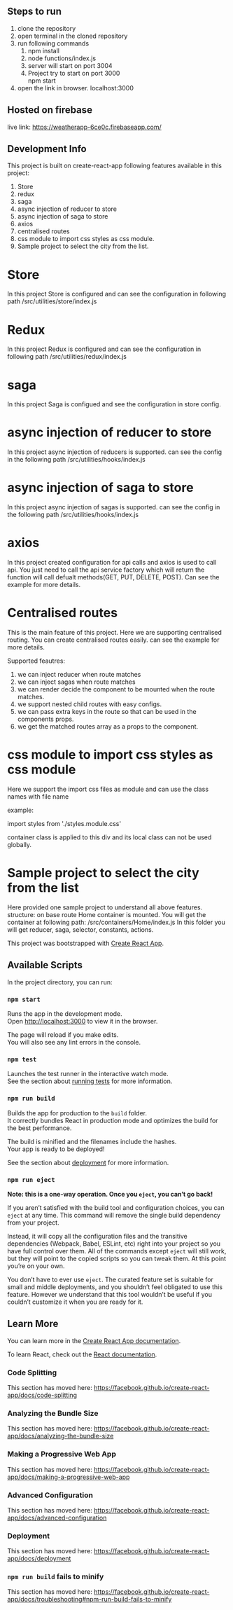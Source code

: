 ## Steps to run
1. clone the repository
2. open terminal in the cloned repository
3. run following commands
    1. npm install
    2. node functions/index.js
    3. server will start on port 3004 <br/>
    4. Project try to start on port 3000 <br/>
        npm start
4. open the link in browser.
    localhost:3000


## Hosted on firebase
live link: https://weatherapp-6ce0c.firebaseapp.com/

## Development Info

This project is built on create-react-app
following features available in this project:
1. Store
2. redux
3. saga
4. async injection of reducer to store
5. async injection of saga to store
6. axios
7. centralised routes
8. css module to import css styles as css module.
9. Sample project to select the city from the list.

# Store
In this project Store is configured and can see the configuration in following path
/src/utilities/store/index.js

# Redux
In this project Redux is configured and can see the configuration in following path
/src/utilities/redux/index.js

# saga
In this project Saga is configued and see the configuration in store config.

# async injection of reducer to store
In this project async injection of reducers is supported. can see the config in the following path
/src/utilities/hooks/index.js

# async injection of saga to store
In this project async injection of sagas is supported. can see the config in the following path
/src/utilities/hooks/index.js

# axios
In this project created configuration for api calls and axios is used to call api. You just need to call the api service factory which will return the function will call defualt methods(GET, PUT, DELETE, POST). Can see the example for more details.

# Centralised routes
This is the main feature of this project. Here we are supporting centralised routing. You can create centralised routes easily. can see the example for more details. 

Supported feautres:
1. we can inject reducer when route matches
2. we can inject sagas when route matches
3. we can render decide the component to be mounted when the route matches.
4. we support nested child routes with easy configs.
5. we can pass extra keys in the route so that can be used in the components props.
6. we get the matched routes array as a props to the component. 

# css module to import css styles as css module

Here we support the import css files as module and can use the class names with file name

example:

import styles from './styles.module.css'

<div className={styles.container}>container class is applied to this div and its local class can not be used globally.</div>

# Sample project to select the city from the list
Here provided one sample project to understand all above features.
structure:
on base route Home container is mounted. You will get the container at following path:
/src/containers/Home/index.js
In this folder you will get reducer, saga, selector, constants, actions.

This project was bootstrapped with [Create React App](https://github.com/facebook/create-react-app).

## Available Scripts

In the project directory, you can run:

### `npm start`

Runs the app in the development mode.<br>
Open [http://localhost:3000](http://localhost:3000) to view it in the browser.

The page will reload if you make edits.<br>
You will also see any lint errors in the console.

### `npm test`

Launches the test runner in the interactive watch mode.<br>
See the section about [running tests](https://facebook.github.io/create-react-app/docs/running-tests) for more information.

### `npm run build`

Builds the app for production to the `build` folder.<br>
It correctly bundles React in production mode and optimizes the build for the best performance.

The build is minified and the filenames include the hashes.<br>
Your app is ready to be deployed!

See the section about [deployment](https://facebook.github.io/create-react-app/docs/deployment) for more information.

### `npm run eject`

**Note: this is a one-way operation. Once you `eject`, you can’t go back!**

If you aren’t satisfied with the build tool and configuration choices, you can `eject` at any time. This command will remove the single build dependency from your project.

Instead, it will copy all the configuration files and the transitive dependencies (Webpack, Babel, ESLint, etc) right into your project so you have full control over them. All of the commands except `eject` will still work, but they will point to the copied scripts so you can tweak them. At this point you’re on your own.

You don’t have to ever use `eject`. The curated feature set is suitable for small and middle deployments, and you shouldn’t feel obligated to use this feature. However we understand that this tool wouldn’t be useful if you couldn’t customize it when you are ready for it.

## Learn More

You can learn more in the [Create React App documentation](https://facebook.github.io/create-react-app/docs/getting-started).

To learn React, check out the [React documentation](https://reactjs.org/).

### Code Splitting

This section has moved here: https://facebook.github.io/create-react-app/docs/code-splitting

### Analyzing the Bundle Size

This section has moved here: https://facebook.github.io/create-react-app/docs/analyzing-the-bundle-size

### Making a Progressive Web App

This section has moved here: https://facebook.github.io/create-react-app/docs/making-a-progressive-web-app

### Advanced Configuration

This section has moved here: https://facebook.github.io/create-react-app/docs/advanced-configuration

### Deployment

This section has moved here: https://facebook.github.io/create-react-app/docs/deployment

### `npm run build` fails to minify

This section has moved here: https://facebook.github.io/create-react-app/docs/troubleshooting#npm-run-build-fails-to-minify
